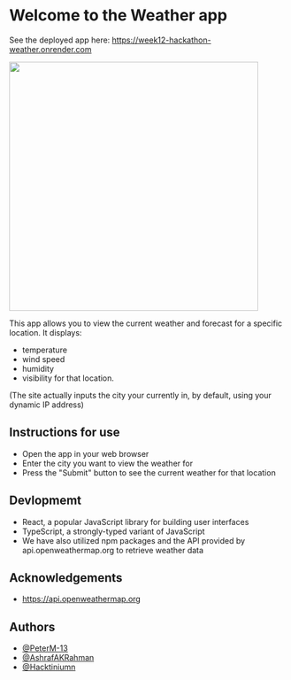# Welcome to the Weather app
See the deployed app here: https://week12-hackathon-weather.onrender.com

<img width="450px" src="https://user-images.githubusercontent.com/104497542/210892523-c20e3201-5ae0-4a48-92a6-4612a91572f8.png"/>



This app allows you to view the current weather and forecast for a specific location. 
It displays: 
- temperature 
- wind speed 
- humidity 
- visibility for that location.

(The site actually inputs the city your currently in, by default, using your dynamic IP address)


## Instructions for use
- Open the app in your web browser
- Enter the city you want to view the weather for
- Press the "Submit" button to see the current weather for that location


## Devlopmemt 
- React, a popular JavaScript library for building user interfaces 
- TypeScript, a strongly-typed variant of JavaScript
- We have also utilized npm packages and the API provided by api.openweathermap.org to retrieve weather data


## Acknowledgements
 - https://api.openweathermap.org 

## Authors
- [@PeterM-13](https://github.com/PeterM-13)
- [@AshrafAKRahman](https://www.github.com/octokatherine)
- [@Hacktiniumn](https://www.github.com/https://github.com/Hacktinium)


